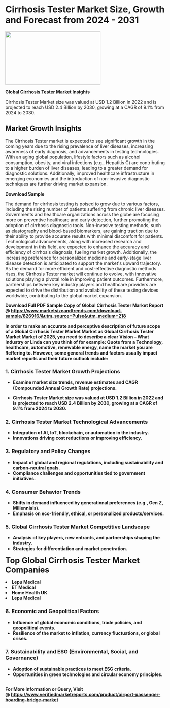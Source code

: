 <H1>Cirrhosis Tester Market Size, Growth and Forecast from 2024 - 2031</H1><img class="aligncenter size-medium wp-image-584254" src="https://thirdeyenews.in/wp-content/uploads/2024/09/Global-Market-Research-300x168.jpeg" alt="" width="300" height="168" /><p><strong>Global&nbsp;<a href="https://www.marketsizeandtrends.com/download-sample/826916/&amp;utm_source=Pulse&amp;utm_medium=218">Cirrhosis Tester Market</a> Insights</strong></p><p>Cirrhosis Tester Market size was valued at USD 1.2 Billion in 2022 and is projected to reach USD 2.4 Billion by 2030, growing at a CAGR of 9.1% from 2024 to 2030.</p><p><h2>Market Growth Insights</h2> <p>The Cirrhosis Tester market is expected to see significant growth in the coming years due to the rising prevalence of liver diseases, increasing awareness of early diagnosis, and advancements in testing technologies. With an aging global population, lifestyle factors such as alcohol consumption, obesity, and viral infections (e.g., Hepatitis C) are contributing to a higher burden of liver diseases, leading to a greater demand for diagnostic solutions. Additionally, improved healthcare infrastructure in emerging economies and the introduction of non-invasive diagnostic techniques are further driving market expansion.</p> <p><strong>Download Sample</strong></p> <p>The demand for cirrhosis testing is poised to grow due to various factors, including the rising number of patients suffering from chronic liver diseases. Governments and healthcare organizations across the globe are focusing more on preventive healthcare and early detection, further promoting the adoption of cirrhosis diagnostic tools. Non-invasive testing methods, such as elastography and blood-based biomarkers, are gaining traction due to their ability to provide accurate results with minimal discomfort for patients. Technological advancements, along with increased research and development in this field, are expected to enhance the accuracy and efficiency of cirrhosis diagnosis, fueling market growth. Additionally, the increasing preference for personalized medicine and early-stage liver disease detection is anticipated to support the market's upward trajectory. As the demand for more efficient and cost-effective diagnostic methods rises, the Cirrhosis Tester market will continue to evolve, with innovative solutions playing a pivotal role in improving patient outcomes. Furthermore, partnerships between key industry players and healthcare providers are expected to drive the distribution and availability of these testing devices worldwide, contributing to the global market expansion. <p><strong></p><p><span class=""><strong>Download Full PDF Sample Copy of Global Cirrhosis Tester Market Report</strong> @ <a href="https://www.marketsizeandtrends.com/download-sample/826916/&amp;utm_source=Pulse&amp;utm_medium=218" target="_blank">https://www.marketsizeandtrends.com/download-sample/826916/&amp;utm_source=Pulse&amp;utm_medium=218</a></span></p><p>In order to make an accurate and perceptive description of future scope of a Global&nbsp;Cirrhosis Tester Market Market as Global&nbsp;Cirrhosis Tester Market Market of 2025, you need to describe a clear Vision &ndash; What Industry or Linda can you think of for example: Quote from a Technology, healthcare, automotive, renewable energy, name the market you are Reffering to. However, some general trends and factors usually impact market reports and their future outlook include:</p><h3>1.&nbsp;<strong>Cirrhosis Tester Market Growth Projections</strong></h3><ul><li>Examine market size trends, revenue estimates and CAGR (Compounded Annual Growth Rate) projections.</li><li><p>Cirrhosis Tester Market size was valued at USD 1.2 Billion in 2022 and is projected to reach USD 2.4 Billion by 2030, growing at a CAGR of 9.1% from 2024 to 2030.</p></li></ul><h3>2.&nbsp;<strong>Cirrhosis Tester Market Technological Advancements</strong></h3><ul><li>Integration of AI, IoT, blockchain, or automation in the industry.</li><li>Innovations driving cost reductions or improving efficiency.</li></ul><h3>3.&nbsp;<strong>Regulatory and Policy Changes</strong></h3><ul><li>Impact of global and regional regulations, including sustainability and carbon-neutral goals.</li><li>Compliance challenges and opportunities tied to government initiatives.</li></ul><h3>4.&nbsp;<strong>Consumer Behavior Trends</strong></h3><ul><li>Shifts in demand influenced by generational preferences (e.g., Gen Z, Millennials).</li><li>Emphasis on eco-friendly, ethical, or personalized products/services.</li></ul><h3>5.&nbsp;<strong>Global Cirrhosis Tester Market Competitive Landscape</strong></h3><ul><li>Analysis of key players, new entrants, and partnerships shaping the industry.</li><li>Strategies for differentiation and market penetration.</li></ul><p data-pm-slice="1 1 []"><span style="color: inherit; font-family: inherit; font-size: 25px;">Top Global Cirrhosis Tester Market Companies</span></p><div class="" data-test-id=""><p><li>Lepu Medical</li><li> ET Medical</li><li> Home Health UK</li><li> Lepu Medical</li></p></div><h3>6.&nbsp;<strong>Economic and Geopolitical Factors</strong></h3><ul><li>Influence of global economic conditions, trade policies, and geopolitical events.</li><li>Resilience of the market to inflation, currency fluctuations, or global crises.</li></ul><h3>7.&nbsp;<strong>Sustainability and ESG (Environmental, Social, and Governance)</strong></h3><ul><li>Adoption of sustainable practices to meet ESG criteria.</li><li>Opportunities in green technologies and circular economy principles.</li></ul><h2><strong style="font-size: 14px;">For More Information or Query, Visit @&nbsp;</strong><a style="background-color: #ffffff; font-size: 14px;" href="https://www.marketsizeandtrends.com/report/cirrhosis-tester-market/" target="_blank">https://www.verifiedmarketreports.com/product/airport-passenger-boarding-bridge-market</a></h2>
